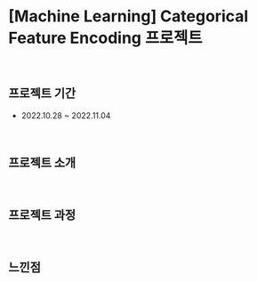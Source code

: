 # [Machine Learning] Categorical Feature Encoding 프로젝트

<br>

## 프로젝트 기간
- 2022.10.28 ~ 2022.11.04

<br>

## 프로젝트 소개 

<br>

## 프로젝트 과정

<br>

## 느낀점
